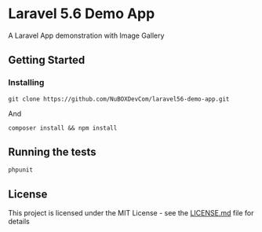 # Laravel 5.6 Demo App

A Laravel App demonstration with Image Gallery

## Getting Started

### Installing

```
git clone https://github.com/NuBOXDevCom/laravel56-demo-app.git
```

And

```
composer install && npm install
```

## Running the tests

```
phpunit
```

## License

This project is licensed under the MIT License - see the [LICENSE.md](LICENSE.md) file for details
